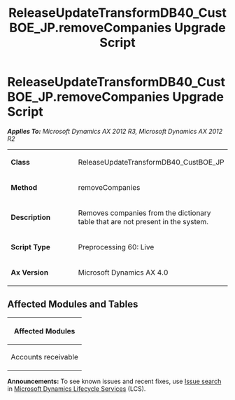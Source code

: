 ﻿---
title: ReleaseUpdateTransformDB40_CustBOE_JP.removeCompanies Upgrade Script
TOCTitle: ReleaseUpdateTransformDB40_CustBOE_JP.removeCompanies Upgrade Script
ms:assetid: 4f281d63-813a-997f-3631-415e6665e8db
ms:mtpsurl: https://msdn.microsoft.com/en-us/library/JJ685481(v=AX.60)
ms:contentKeyID: 49708185
ms.date: 05/18/2015
mtps_version: v=AX.60
---

# ReleaseUpdateTransformDB40\_CustBOE\_JP.removeCompanies Upgrade Script 


_**Applies To:** Microsoft Dynamics AX 2012 R3, Microsoft Dynamics AX 2012 R2_

<table>
<colgroup>
<col style="width: 50%" />
<col style="width: 50%" />
</colgroup>
<tbody>
<tr class="odd">
<td><p><strong>Class</strong></p></td>
<td><p>ReleaseUpdateTransformDB40_CustBOE_JP</p></td>
</tr>
<tr class="even">
<td><p><strong>Method</strong></p></td>
<td><p>removeCompanies</p></td>
</tr>
<tr class="odd">
<td><p><strong>Description</strong></p></td>
<td><p>Removes companies from the dictionary table that are not present in the system.</p></td>
</tr>
<tr class="even">
<td><p><strong>Script Type</strong></p></td>
<td><p>Preprocessing 60: Live</p></td>
</tr>
<tr class="odd">
<td><p><strong>Ax Version</strong></p></td>
<td><p>Microsoft Dynamics AX 4.0</p></td>
</tr>
</tbody>
</table>


## Affected Modules and Tables

<table>
<colgroup>
<col style="width: 100%" />
</colgroup>
<thead>
<tr class="header">
<th><p>Affected Modules</p></th>
</tr>
</thead>
<tbody>
<tr class="odd">
<td><p>Accounts receivable</p></td>
</tr>
</tbody>
</table>

  
**Announcements:** To see known issues and recent fixes, use [Issue search](http://go.microsoft.com/fwlink/?linkid=389258) in [Microsoft Dynamics Lifecycle Services](http://go.microsoft.com/fwlink/?linkid=306505) (LCS).

